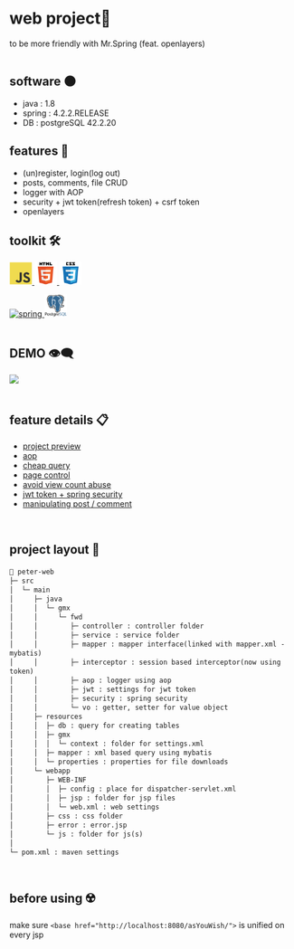 # web project🌱
to be more friendly with Mr.Spring (feat. openlayers) 
<br>
<br>
## software 🌑
- java : 1.8
- spring : 4.2.2.RELEASE
- DB : postgreSQL  42.2.20
## features 📂
- (un)register, login(log out)
- posts, comments, file CRUD
- logger with AOP
- security + jwt token(refresh token) + csrf token
- openlayers
## toolkit 🛠️
<a href="https://developer.mozilla.org/en-US/docs/Web/JavaScript" target="_blank" rel="noreferrer"> <img src="https://raw.githubusercontent.com/devicons/devicon/master/icons/javascript/javascript-original.svg" alt="javascript" width="40" height="40"/> </a>
<a href="https://www.w3.org/html/" target="_blank" rel="noreferrer"> <img src="https://raw.githubusercontent.com/devicons/devicon/master/icons/html5/html5-original-wordmark.svg" alt="html5" width="40" height="40"/> </a>
<a href="https://www.w3schools.com/css/" target="_blank" rel="noreferrer"> <img src="https://raw.githubusercontent.com/devicons/devicon/master/icons/css3/css3-original-wordmark.svg" alt="css3" width="40" height="40"/> </a>

<a href="https://spring.io/" target="_blank" rel="noreferrer"> <img src="https://www.vectorlogo.zone/logos/springio/springio-icon.svg" alt="spring" width="40" height="40"/> </a>
<a href="https://www.postgresql.org" target="_blank" rel="noreferrer"> <img src="https://raw.githubusercontent.com/devicons/devicon/master/icons/postgresql/postgresql-original-wordmark.svg" alt="postgresql" width="40" height="40"/> </a>
<br>
<br>
## DEMO 👁️‍🗨️
<img src="https://github.com/peteryu24/peter-web/assets/67302252/6e7b6451-3395-45a5-bc41-eae8f68d2914">
<br>
<br>

## feature details 📋
- [project preview](https://github.com/peteryu24/peter-web/tree/aaadd5c265ab29c0706ab9951a103482b20e4031/src/main)
- [aop](https://github.com/peteryu24/peter-web/tree/30158f37a028a0d9ef5e3f8d93da71ddb37c9543/src/main/java/gmx/fwd/aop)
- [cheap query](https://dudefromkorea.tistory.com/16)
- [page control](https://github.com/peteryu24/peter-web/tree/dfaf8e39c8ac3f2c9036f1eb2336b7d18de01231/src/main/webapp/js/post)
- [avoid view count abuse](https://dudefromkorea.tistory.com/15)
- [jwt token + spring security](https://github.com/peteryu24/peter-web/tree/b1b17697b6440258118683e80ee743bc568a1c49/src/main/java/gmx/fwd/jwt)
- [manipulating post / comment](https://github.com/peteryu24/peter-web/blob/1cfac18526c3bc6e06fef12ea48fe60e22b93ff8/src/main/java/gmx/fwd/controller/post)
<br>

## project layout 📌
```
🌱 peter-web
├─ src
│  └─ main
│     ├─ java
│     │  └─ gmx
│     │     └─ fwd
│     │        ├─ controller : controller folder
│     │        ├─ service : service folder
│     │        ├─ mapper : mapper interface(linked with mapper.xml - mybatis)
│     │        ├─ interceptor : session based interceptor(now using token)
│     │        ├─ aop : logger using aop
│     │        ├─ jwt : settings for jwt token
│     │        ├─ security : spring security
│     │        └─ vo : getter, setter for value object
│     ├─ resources
│     │  ├─ db : query for creating tables
│     │  ├─ gmx
│     │  │  └─ context : folder for settings.xml
│     │  ├─ mapper : xml based query using mybatis
│     │  └─ properties : properties for file downloads
│     └─ webapp
│        ├─ WEB-INF
│        │  ├─ config : place for dispatcher-servlet.xml
│        │  ├─ jsp : folder for jsp files
│        │  └─ web.xml : web settings
│        ├─ css : css folder
│        ├─ error : error.jsp
│        └─ js : folder for js(s)
│    
└─ pom.xml : maven settings
```
<br>

## before using ☢️
make sure `<base href="http://localhost:8080/asYouWish/">` is unified on every jsp

